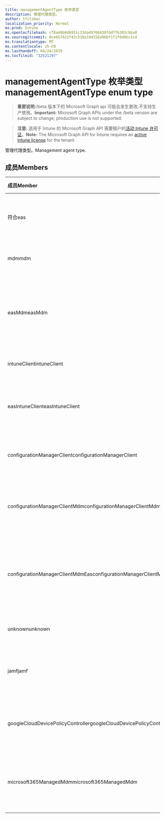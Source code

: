 ```yaml
---
title: managementAgentType 枚举类型
description: 管理代理类型。
author: tfitzmac
localization_priority: Normal
ms.prod: Intune
ms.openlocfilehash: cf8a40b8d6951c13da49766430fdd7fb303cbba0
ms.sourcegitcommit: 0ce657622f42c510a104156a96bf1f1f040bc1cd
ms.translationtype: MT
ms.contentlocale: zh-CN
ms.lasthandoff: 04/24/2019
ms.locfileid: "32521297"
---
```

# <a name="managementagenttype-enum-type"></a><span data-ttu-id="a1654-103">managementAgentType 枚举类型</span><span class="sxs-lookup"><span data-stu-id="a1654-103">managementAgentType enum type</span></span>

> <span data-ttu-id="a1654-104">**重要说明:**/beta 版本下的 Microsoft Graph api 可能会发生更改;不支持生产使用。</span><span class="sxs-lookup"><span data-stu-id="a1654-104">**Important:** Microsoft Graph APIs under the /beta version are subject to change; production use is not supported.</span></span>

> <span data-ttu-id="a1654-105">**注意:** 适用于 Intune 的 Microsoft Graph API 需要租户的[活动 Intune 许可证](https://go.microsoft.com/fwlink/?linkid=839381)。</span><span class="sxs-lookup"><span data-stu-id="a1654-105">**Note:** The Microsoft Graph API for Intune requires an [active Intune license](https://go.microsoft.com/fwlink/?linkid=839381) for the tenant.</span></span>

<span data-ttu-id="a1654-106">管理代理类型。</span><span class="sxs-lookup"><span data-stu-id="a1654-106">Management agent type.</span></span>

## <a name="members"></a><span data-ttu-id="a1654-107">成员</span><span class="sxs-lookup"><span data-stu-id="a1654-107">Members</span></span>
|<span data-ttu-id="a1654-108">成员</span><span class="sxs-lookup"><span data-stu-id="a1654-108">Member</span></span>|<span data-ttu-id="a1654-109">值</span><span class="sxs-lookup"><span data-stu-id="a1654-109">Value</span></span>|<span data-ttu-id="a1654-110">说明</span><span class="sxs-lookup"><span data-stu-id="a1654-110">Description</span></span>|
|:---|:---|:---|
|<span data-ttu-id="a1654-111">符合</span><span class="sxs-lookup"><span data-stu-id="a1654-111">eas</span></span>|<span data-ttu-id="a1654-112">1</span><span class="sxs-lookup"><span data-stu-id="a1654-112">1</span></span>|<span data-ttu-id="a1654-113">设备由 Exchange server 管理。</span><span class="sxs-lookup"><span data-stu-id="a1654-113">The device is managed by Exchange server.</span></span>|
|<span data-ttu-id="a1654-114">mdm</span><span class="sxs-lookup"><span data-stu-id="a1654-114">mdm</span></span>|<span data-ttu-id="a1654-115">2 </span><span class="sxs-lookup"><span data-stu-id="a1654-115">2</span></span>|<span data-ttu-id="a1654-116">设备由 Intune MDM 管理。</span><span class="sxs-lookup"><span data-stu-id="a1654-116">The device is managed by Intune MDM.</span></span>|
|<span data-ttu-id="a1654-117">easMdm</span><span class="sxs-lookup"><span data-stu-id="a1654-117">easMdm</span></span>|<span data-ttu-id="a1654-118">3 </span><span class="sxs-lookup"><span data-stu-id="a1654-118">3</span></span>|<span data-ttu-id="a1654-119">设备由 Exchange server 和 Intune MDM 管理。</span><span class="sxs-lookup"><span data-stu-id="a1654-119">The device is managed by both Exchange server and Intune MDM.</span></span>|
|<span data-ttu-id="a1654-120">intuneClient</span><span class="sxs-lookup"><span data-stu-id="a1654-120">intuneClient</span></span>|<span data-ttu-id="a1654-121">4 </span><span class="sxs-lookup"><span data-stu-id="a1654-121">4</span></span>|<span data-ttu-id="a1654-122">Intune 客户端托管。</span><span class="sxs-lookup"><span data-stu-id="a1654-122">Intune client managed.</span></span>|
|<span data-ttu-id="a1654-123">easIntuneClient</span><span class="sxs-lookup"><span data-stu-id="a1654-123">easIntuneClient</span></span>|<span data-ttu-id="a1654-124">5 </span><span class="sxs-lookup"><span data-stu-id="a1654-124">5</span></span>|<span data-ttu-id="a1654-125">设备为 EAS 和 Intune 客户端双重托管。</span><span class="sxs-lookup"><span data-stu-id="a1654-125">The device is EAS and Intune client dual managed.</span></span>|
|<span data-ttu-id="a1654-126">configurationManagerClient</span><span class="sxs-lookup"><span data-stu-id="a1654-126">configurationManagerClient</span></span>|<span data-ttu-id="a1654-127">8 </span><span class="sxs-lookup"><span data-stu-id="a1654-127">8</span></span>|<span data-ttu-id="a1654-128">设备由配置管理器管理。</span><span class="sxs-lookup"><span data-stu-id="a1654-128">The device is managed by Configuration Manager.</span></span>|
|<span data-ttu-id="a1654-129">configurationManagerClientMdm</span><span class="sxs-lookup"><span data-stu-id="a1654-129">configurationManagerClientMdm</span></span>|<span data-ttu-id="a1654-130">10 </span><span class="sxs-lookup"><span data-stu-id="a1654-130">10</span></span>|<span data-ttu-id="a1654-131">设备由 Configuration Manager 和 MDM 管理。</span><span class="sxs-lookup"><span data-stu-id="a1654-131">The device is managed by Configuration Manager and MDM.</span></span>|
|<span data-ttu-id="a1654-132">configurationManagerClientMdmEas</span><span class="sxs-lookup"><span data-stu-id="a1654-132">configurationManagerClientMdmEas</span></span>|<span data-ttu-id="a1654-133">11 </span><span class="sxs-lookup"><span data-stu-id="a1654-133">11</span></span>|<span data-ttu-id="a1654-134">设备由 Configuration Manager、MDM 和 Eas 管理。</span><span class="sxs-lookup"><span data-stu-id="a1654-134">The device is managed by Configuration Manager, MDM and Eas.</span></span>|
|<span data-ttu-id="a1654-135">unknown</span><span class="sxs-lookup"><span data-stu-id="a1654-135">unknown</span></span>|<span data-ttu-id="a1654-136">16 </span><span class="sxs-lookup"><span data-stu-id="a1654-136">16</span></span>|<span data-ttu-id="a1654-137">未知的管理代理类型。</span><span class="sxs-lookup"><span data-stu-id="a1654-137">Unknown management agent type.</span></span>|
|<span data-ttu-id="a1654-138">jamf</span><span class="sxs-lookup"><span data-stu-id="a1654-138">jamf</span></span>|<span data-ttu-id="a1654-139">32</span><span class="sxs-lookup"><span data-stu-id="a1654-139">32</span></span>|<span data-ttu-id="a1654-140">设备属性是从 Jamf 中提取的。</span><span class="sxs-lookup"><span data-stu-id="a1654-140">The device attributes are fetched from Jamf.</span></span>|
|<span data-ttu-id="a1654-141">googleCloudDevicePolicyController</span><span class="sxs-lookup"><span data-stu-id="a1654-141">googleCloudDevicePolicyController</span></span>|<span data-ttu-id="a1654-142">64</span><span class="sxs-lookup"><span data-stu-id="a1654-142">64</span></span>|<span data-ttu-id="a1654-143">设备由 Google 的 CloudDPC 管理。</span><span class="sxs-lookup"><span data-stu-id="a1654-143">The device is managed by Google's CloudDPC.</span></span>|
|<span data-ttu-id="a1654-144">microsoft365ManagedMdm</span><span class="sxs-lookup"><span data-stu-id="a1654-144">microsoft365ManagedMdm</span></span>|<span data-ttu-id="a1654-145">258</span><span class="sxs-lookup"><span data-stu-id="a1654-145">258</span></span>|<span data-ttu-id="a1654-146">此设备由 Microsoft 365 到 Intune 管理。</span><span class="sxs-lookup"><span data-stu-id="a1654-146">This device is managed by Microsoft 365 through Intune.</span></span>|





